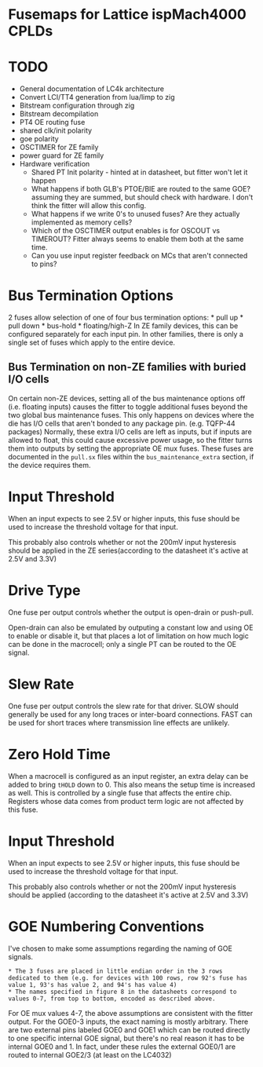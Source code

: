 # Fusemaps for Lattice ispMach4000 CPLDs

# TODO
* General documentation of LC4k architecture
* Convert LCI/TT4 generation from lua/limp to zig
* Bitstream configuration through zig
* Bitstream decompilation
* PT4 OE routing fuse
* shared clk/init polarity
* goe polarity
* OSCTIMER for ZE family
* power guard for ZE family
* Hardware verification
    * Shared PT Init polarity - hinted at in datasheet, but fitter won't let it happen
    * What happens if both GLB's PTOE/BIE are routed to the same GOE?  assuming they are summed, but should check with hardware.  I don't think the fitter will allow this config.
    * What happens if we write 0's to unused fuses?  Are they actually implemented as memory cells?
    * Which of the OSCTIMER output enables is for OSCOUT vs TIMEROUT?  Fitter always seems to enable them both at the same time.
    * Can you use input register feedback on MCs that aren't connected to pins?


# Bus Termination Options
2 fuses allow selection of one of four bus termination options:
    * pull up
    * pull down
    * bus-hold
    * floating/high-Z
In ZE family devices, this can be configured separately for each input pin.  In other families, there is only a single set of fuses which apply to the entire device.

## Bus Termination on non-ZE families with buried I/O cells
On certain non-ZE devices, setting all of the bus maintenance options off (i.e. floating inputs) causes the fitter to toggle additional fuses beyond the two global bus maintenance fuses.  This only happens on devices where the die has I/O cells that aren't bonded to any package pin.  (e.g. TQFP-44 packages)  Normally, these extra I/O cells are left as inputs, but if inputs are allowed to float, this could cause excessive power usage, so the fitter turns them into outputs by setting the appropriate OE mux fuses.  These fuses are documented in the `pull.sx` files within the `bus_maintenance_extra` section, if the device requires them.

# Input Threshold
When an input expects to see 2.5V or higher inputs, this fuse should be used to increase the threshold voltage for that input.

This probably also controls whether or not the 200mV input hysteresis should be applied in the ZE series(according to the datasheet it's active at 2.5V and 3.3V)

# Drive Type
One fuse per output controls whether the output is open-drain or push-pull.

Open-drain can also be emulated by outputing a constant low and using OE to enable or disable it, but that places a lot of limitation on how much logic can be done in the macrocell; only a single PT can be routed to the OE signal.

# Slew Rate
One fuse per output controls the slew rate for that driver.
SLOW should generally be used for any long traces or inter-board connections.
FAST can be used for short traces where transmission line effects are unlikely.

# Zero Hold Time
When a macrocell is configured as an input register, an extra delay can be added to bring `tHOLD` down to 0.  This also means the setup time is increased as well.  This is controlled by a single fuse that affects the entire chip.  Registers whose data comes from product term logic are not affected by this fuse.

# Input Threshold
When an input expects to see 2.5V or higher inputs, this fuse should be used to increase the threshold voltage for that input.

This probably also controls whether or not the 200mV input hysteresis should be applied (according to the datasheet it's active at 2.5V and 3.3V)

# GOE Numbering Conventions
I've chosen to make some assumptions regarding the naming of GOE signals.

    * The 3 fuses are placed in little endian order in the 3 rows dedicated to them (e.g. for devices with 100 rows, row 92's fuse has value 1, 93's has value 2, and 94's has value 4)
    * The names specified in figure 8 in the datasheets correspond to values 0-7, from top to bottom, encoded as described above.

For OE mux values 4-7, the above assumptions are consistent with the fitter output.  For the GOE0-3 inputs, the exact naming is mostly arbitrary.  There are two external pins labeled GOE0 and GOE1 which can be routed directly to one specific internal GOE signal, but there's no real reason it has to be internal GOE0 and 1.  In fact, under these rules the external GOE0/1 are routed to internal GOE2/3 (at least on the LC4032)

